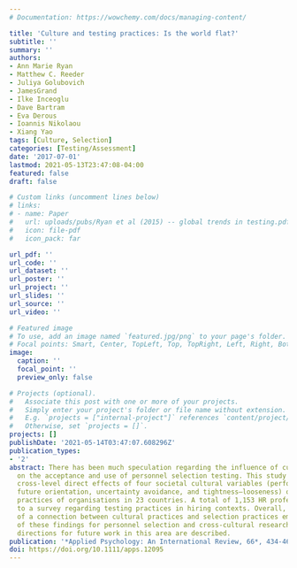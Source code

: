 ```yaml
---
# Documentation: https://wowchemy.com/docs/managing-content/

title: 'Culture and testing practices: Is the world flat?'
subtitle: ''
summary: ''
authors:
- Ann Marie Ryan
- Matthew C. Reeder
- Juliya Golubovich
- JamesGrand
- Ilke Inceoglu
- Dave Bartram
- Eva Derous
- Ioannis Nikolaou
- Xiang Yao
tags: [Culture, Selection]
categories: [Testing/Assessment]
date: '2017-07-01'
lastmod: 2021-05-13T23:47:08-04:00
featured: false
draft: false

# Custom links (uncomment lines below)
# links:
# - name: Paper
#   url: uploads/pubs/Ryan et al (2015) -- global trends in testing.pdf
#   icon: file-pdf
#   icon_pack: far

url_pdf: ''
url_code: ''
url_dataset: ''
url_poster: ''
url_project: ''
url_slides: ''
url_source: ''
url_video: ''

# Featured image
# To use, add an image named `featured.jpg/png` to your page's folder.
# Focal points: Smart, Center, TopLeft, Top, TopRight, Left, Right, BottomLeft, Bottom, BottomRight.
image:
  caption: ''
  focal_point: ''
  preview_only: false

# Projects (optional).
#   Associate this post with one or more of your projects.
#   Simply enter your project's folder or file name without extension.
#   E.g. `projects = ["internal-project"]` references `content/project/deep-learning/index.md`.
#   Otherwise, set `projects = []`.
projects: []
publishDate: '2021-05-14T03:47:07.608296Z'
publication_types:
- '2'
abstract: There has been much speculation regarding the influence of cultural norms
  on the acceptance and use of personnel selection testing. This study examined the
  cross‐level direct effects of four societal cultural variables (performance orientation,
  future orientation, uncertainty avoidance, and tightness–looseness) on selection
  practices of organisations in 23 countries. A total of 1,153 HR professionals responded
  to a survey regarding testing practices in hiring contexts. Overall, little evidence
  of a connection between cultural practices and selection practices emerged. Implications
  of these findings for personnel selection and cross‐cultural research as well as
  directions for future work in this area are described.
publication: '*Applied Psychology: An International Review, 66*, 434-467'
doi: https://doi.org/10.1111/apps.12095
---
```

